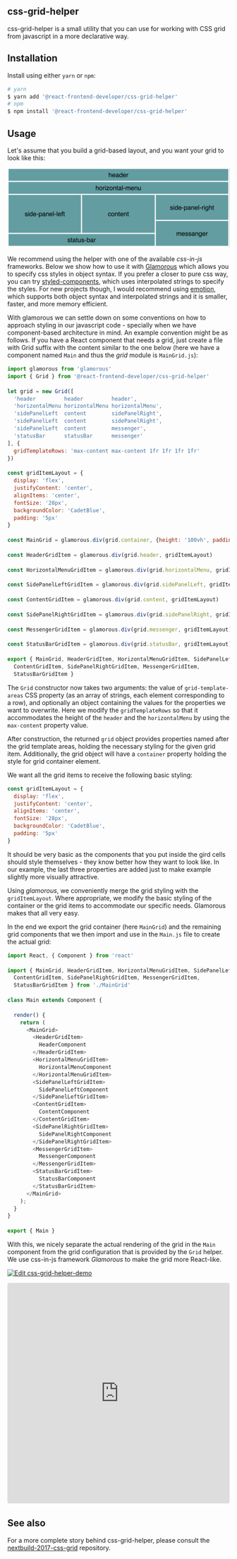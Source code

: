 ## css-grid-helper

css-grid-helper is a small utility that you can use for working with CSS
grid from javascript in a more declarative way.

## Installation

Install using either `yarn` or `npm`:

```bash
# yarn
$ yarn add '@react-frontend-developer/css-grid-helper'
# npm
$ npm install '@react-frontend-developer/css-grid-helper'
```

## Usage

Let's assume that you build a grid-based layout, and you want your grid to look like this:

![image of grid](https://github.com/Charterhouse/react-frontend-developer/blob/master/workspaces/css-grid-helper/images/grid.png?raw=true)

We recommend using the helper with one of the available *css-in-js* frameworks. Below we show how to use it with  [Glamorous](https://github.com/paypal/glamorous) which allows you to specify css styles in object syntax. If you prefer a closer to pure css way, you can try [styled-components](https://www.styled-components.com), which uses interpolated strings to specify the styles. For new projects though, I would recommend using [emotion](https://emotion.sh), which supports both object syntax and interpolated strings and it is smaller, faster, and more memory efficient.

With glamorous we can settle down on some conventions on how to approach styling in our javascript code - specially when we have component-based architecture in mind. An example convention might be as follows. If you have a React component that needs a grid, just create a file with Grid suffix with the content similar to the one below (here we have a component named `Main` and thus the *grid* module is `MainGrid.js`):

```javascript
import glamorous from 'glamorous'
import { Grid } from '@react-frontend-developer/css-grid-helper'

let grid = new Grid([
  'header         header         header',
  'horizontalMenu horizontalMenu horizontalMenu',
  'sidePanelLeft  content        sidePanelRight', 
  'sidePanelLeft  content        sidePanelRight', 
  'sidePanelLeft  content        messenger', 
  'statusBar      statusBar      messenger'
], {
  gridTemplateRows: 'max-content max-content 1fr 1fr 1fr 1fr'
})

const gridItemLayout = {
  display: 'flex',
  justifyContent: 'center',
  alignItems: 'center',
  fontSize: '28px',
  backgroundColor: 'CadetBlue',
  padding: '5px'
}

const MainGrid = glamorous.div(grid.container, {height: '100vh', padding: '5px', boxSizing: 'border-box'})

const HeaderGridItem = glamorous.div(grid.header, gridItemLayout)

const HorizontalMenuGridItem = glamorous.div(grid.horizontalMenu, gridItemLayout)

const SidePanelLeftGridItem = glamorous.div(grid.sidePanelLeft, gridItemLayout)

const ContentGridItem = glamorous.div(grid.content, gridItemLayout)

const SidePanelRightGridItem = glamorous.div(grid.sidePanelRight, gridItemLayout)

const MessengerGridItem = glamorous.div(grid.messenger, gridItemLayout)

const StatusBarGridItem = glamorous.div(grid.statusBar, gridItemLayout)

export { MainGrid, HeaderGridItem, HorizontalMenuGridItem, SidePanelLeftGridItem, 
  ContentGridItem, SidePanelRightGridItem, MessengerGridItem,
  StatusBarGridItem }
```

The `Grid` constructor now takes two arguments: the value of `grid-template-areas` CSS property (as an array of strings, each element corresponding to a row), and optionally an object containing the values for the properties we want to overwrite. Here we modify the `gridTemplateRows` so that it accommodates the height of the `header` and the `horizontalMenu` by using the `max-content` property value.

After construction, the returned `grid` object provides properties named after the grid template areas, holding the necessary styling for the given grid item. Additionally, the grid object will have a `container` property holding the style for grid container element.

We want all the grid items to receive the following basic styling:

```javascript
const gridItemLayout = {
  display: 'flex',
  justifyContent: 'center',
  alignItems: 'center',
  fontSize: '28px',
  backgroundColor: 'CadetBlue',
  padding: '5px'
}
```

It should be very basic as the components that you put inside the gird cells should style themselves - they know better how they want to look like. In our example, the last three properties are added just to make example slightly more visually attractive.

Using *glamorous*, we conveniently merge the grid styling with the `gridItemLayout`. Where appropriate, we modify the basic styling of the container or the grid items to accommodate our specific needs. Glamorous makes that all very easy.

In the end we export the grid container (here `MainGrid`) and the remaining grid components that we then import and use in the `Main.js` file to create the actual grid:

```javascript
import React, { Component } from 'react'

import { MainGrid, HeaderGridItem, HorizontalMenuGridItem, SidePanelLeftGridItem, 
  ContentGridItem, SidePanelRightGridItem, MessengerGridItem,
  StatusBarGridItem } from './MainGrid'

class Main extends Component {

  render() {
    return (
      <MainGrid>
        <HeaderGridItem>
          HeaderComponent
        </HeaderGridItem>
        <HorizontalMenuGridItem>
          HorizontalMenuComponent
        </HorizontalMenuGridItem>
        <SidePanelLeftGridItem>
          SidePanelLeftComponent
        </SidePanelLeftGridItem>
        <ContentGridItem>
          ContentComponent
        </ContentGridItem>
        <SidePanelRightGridItem>
          SidePanelRightComponent
        </SidePanelRightGridItem>
        <MessengerGridItem>
          MessengerComponent
        </MessengerGridItem>
        <StatusBarGridItem>
          StatusBarComponent
        </StatusBarGridItem>
      </MainGrid>
    );
  }
}

export { Main }
```

With this, we nicely separate the actual rendering of the grid in the `Main` component from the grid configuration that is provided by the `Grid` helper. We use css-in-js framework *Glamorous* to make the grid more React-like.

[![Edit css-grid-helper-demo](https://codesandbox.io/static/img/play-codesandbox.svg)](https://codesandbox.io/s/7m9q8ro3zq)

<iframe src="https://codesandbox.io/embed/7m9q8ro3zq" style="width:100%; height:500px; border:0; border-radius: 4px; overflow:hidden;" sandbox="allow-modals allow-forms allow-popups allow-scripts allow-same-origin"></iframe>

## See also

For a more complete story behind css-grid-helper, please consult the [nextbuild-2017-css-grid](https://github.com/marcinczenko/nextbuild-2017-css-grid) repository.

